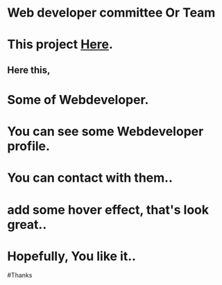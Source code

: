 # Web developer committee Or Team 

# This project [Here](https://webdeveloper-committee-ak.netlify.app/).

## Here this,
# Some of Webdeveloper.
# You can see some Webdeveloper profile.
# You can contact with them..
# add some hover effect, that's look great..
# Hopefully, You like it..
#Thanks
